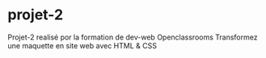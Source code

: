 # projet-2
 Projet-2 realisé por la formation de dev-web Openclassrooms
Transformez une maquette en site web avec HTML & CSS
